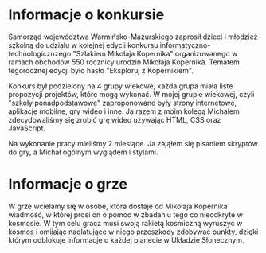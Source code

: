 # Informacje o konkursie

Samorząd województwa Warmińsko-Mazurskiego zaprosił dzieci i młodzież szkolną do udziału w kolejnej edycji konkursu informatyczno-technologicznzego "Szlakiem Mikołaja Kopernika" organizowanego w ramach obchodów 550 rocznicy urodzin Mikołaja Kopernika. Tematem tegorocznej edycji było hasło "Eksploruj z Kopernikiem".

Konkurs był podzielony na 4 grupy wiekowe, każda grupa miała liste propozycji projektów, które mogą wykonać. W mojej grupie wiekowej, czyli "szkoły ponadpodstawowe" zaproponowane były strony internetowe, aplikacje mobilne, gry wideo i inne.
Ja razem z moim kolegą Michałem zdecydowaliśmy się zrobić grę wideo używając HTML, CSS oraz JavaScript.

Na wykonanie pracy mieliśmy 2 miesiące. Ja zająłem się pisaniem skryptów do gry, a Michał ogólnym wyglądem i stylami.

# Informacje o grze

W grze wcielamy się w osobe, która dostaje od Mikołaja Kopernika wiadmość, w której prosi on o pomoc w zbadaniu tego co nieodkryte w kosmosie. W tym celu gracz musi swoją rakietą kosmiczną wyruszyć w kosmos i omijając nadlatujące w niego przeszkody zdobywać punkty, dzięki którym odblokuje informacje o każdej planecie w Układzie Słonecznym.

